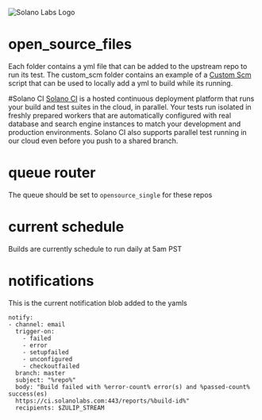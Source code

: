 ![Solano Labs Logo](https://www.solanolabs.com/assets/solano-labs-1cfeb8f4276fc9294349039f602d5923.png)
# open_source_files
Each folder contains a yml file that can be added to the upstream repo to run its test.
The custom_scm folder contains an example of a [Custom Scm](http://docs.solanolabs.com/Beta/custom-scm/) script that can be used to locally add a yml to build while its running.

#Solano CI
[Solano CI](https://www.solanolabs.com/) is a hosted continuous deployment platform that runs your build and test suites in the cloud, in parallel. Your tests run isolated in freshly prepared workers that are automatically configured with real database and search engine instances to match your development and production environments. Solano CI also supports parallel test running in our cloud even before you push to a shared branch.


# queue router
The queue should be set to ``opensource_single`` for these repos

# current schedule
Builds are currently schedule to run daily at 5am PST

# notifications
This is the current notification blob added to the yamls
```
notify:
- channel: email
  trigger-on: 
    - failed
    - error
    - setupfailed
    - unconfigured
    - checkoutfailed
  branch: master
  subject: "%repo%"
  body: "Build failed with %error-count% error(s) and %passed-count% success(es)
  https://ci.solanolabs.com:443/reports/%build-id%"
  recipients: $ZULIP_STREAM
```
